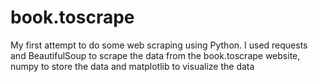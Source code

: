 # book.toscrape
My first attempt to do some web scraping using Python. I used requests and BeautifulSoup to scrape the data from the book.toscrape website, numpy to store the data and matplotlib to visualize the data
